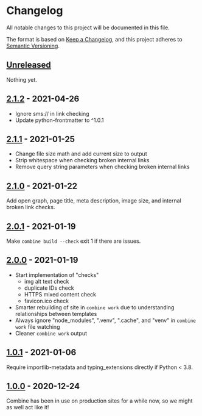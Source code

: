 # Changelog

All notable changes to this project will be documented in this file.

The format is based on [Keep a Changelog](https://keepachangelog.com/en/1.0.0/),
and this project adheres to [Semantic Versioning](https://semver.org/spec/v2.0.0.html).

## [Unreleased]

Nothing yet.

## [2.1.2] - 2021-04-26

- Ignore sms:// in link checking
- Update python-frontmatter to ^1.0.1

## [2.1.1] - 2021-01-25

- Change file size math and add current size to output
- Strip whitespace when checking broken internal links
- Remove query string parameters when checking broken internal links

## [2.1.0] - 2021-01-22

Add open graph, page title, meta description, image size, and internal broken link checks.

## [2.0.1] - 2021-01-19

Make `combine build --check` exit 1 if there are issues.

## [2.0.0] - 2021-01-19

- Start implementation of "checks"
  - img alt text check
  - duplicate IDs check
  - HTTPS mixed content check
  - favicon.ico check
- Smarter rebuilding of site in `combine work` due to understanding relationships between templates
- Always ignore "node_modules", ".venv", ".cache", and "venv" in `combine work` file watching
- Cleaner `combine work` output

## [1.0.1] - 2021-01-06

Require importlib-metadata and typing_extensions directly if Python < 3.8.

## [1.0.0] - 2020-12-24

Combine has been in use on production sites for a while now, so we might as well act like it!

[Unreleased]: https://github.com/dropseed/combine/compare/2.1.2...HEAD
[2.1.2]: https://github.com/dropseed/combine/releases/tag/2.1.2
[2.1.1]: https://github.com/dropseed/combine/releases/tag/2.1.1
[2.1.0]: https://github.com/dropseed/combine/releases/tag/2.1.0
[2.0.1]: https://github.com/dropseed/combine/releases/tag/2.0.1
[2.0.0]: https://github.com/dropseed/combine/releases/tag/2.0.0
[1.0.1]: https://github.com/dropseed/combine/releases/tag/1.0.1
[1.0.0]: https://github.com/dropseed/combine/releases/tag/1.0.0
